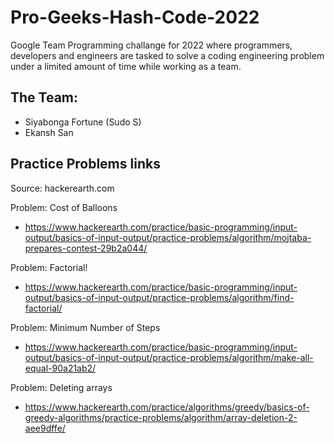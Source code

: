 # Pro-Geeks-Hash-Code-2022

Google Team Programming challange for 2022 where programmers, developers and engineers are tasked 
to solve a coding engineering problem under a limited amount of time while working as a team.

## The Team:
- Siyabonga Fortune (Sudo S)
- Ekansh San

## Practice Problems links
Source: hackerearth.com

Problem: Cost of Balloons
- https://www.hackerearth.com/practice/basic-programming/input-output/basics-of-input-output/practice-problems/algorithm/mojtaba-prepares-contest-29b2a044/

Problem: Factorial!
- https://www.hackerearth.com/practice/basic-programming/input-output/basics-of-input-output/practice-problems/algorithm/find-factorial/

Problem: Minimum Number of Steps
- https://www.hackerearth.com/practice/basic-programming/input-output/basics-of-input-output/practice-problems/algorithm/make-all-equal-90a21ab2/

Problem: Deleting arrays
- https://www.hackerearth.com/practice/algorithms/greedy/basics-of-greedy-algorithms/practice-problems/algorithm/array-deletion-2-aee9dffe/

